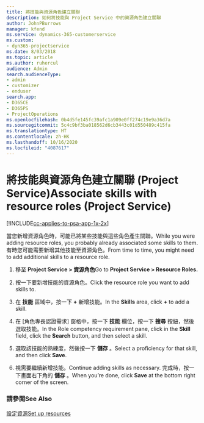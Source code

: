```yaml
---
title: 將技能與資源角色建立關聯
description: 如何將技能與 Project Service 中的資源角色建立關聯
author: JohnPBurrows
manager: kfend
ms.service: dynamics-365-customerservice
ms.custom:
- dyn365-projectservice
ms.date: 8/03/2018
ms.topic: article
ms.author: ruhercul
audience: Admin
search.audienceType:
- admin
- customizer
- enduser
search.app:
- D365CE
- D365PS
- ProjectOperations
ms.openlocfilehash: 0b4d5fe145fc39afc1a909e0ff274c19e9a36d7a
ms.sourcegitcommit: 5c4c9bf3ba018562d6cb3443c01d550489c415fa
ms.translationtype: HT
ms.contentlocale: zh-HK
ms.lasthandoff: 10/16/2020
ms.locfileid: "4087617"
---
```

# <a name="associate-skills-with-resource-roles-project-service"></a><span data-ttu-id="be169-103">將技能與資源角色建立關聯 (Project Service)</span><span class="sxs-lookup"><span data-stu-id="be169-103">Associate skills with resource roles (Project Service)</span></span>

[!INCLUDE[cc-applies-to-psa-app-1x-2x](../includes/cc-applies-to-psa-app-1x-2x.md)]

<span data-ttu-id="be169-104">當您新增資源角色時，可能已將某些技能與這些角色產生關聯。</span><span class="sxs-lookup"><span data-stu-id="be169-104">While you were adding resource roles, you probably already associated some skills to them.</span></span> <span data-ttu-id="be169-105">有時您可能需要新增其他技能至資源角色。</span><span class="sxs-lookup"><span data-stu-id="be169-105">From time to time, you might need to add additional skills to a resource role.</span></span>  
  
1.  <span data-ttu-id="be169-106">移至 **Project Service > 資源角色**</span><span class="sxs-lookup"><span data-stu-id="be169-106">Go to **Project Service > Resource Roles.**</span></span>  
  
2.  <span data-ttu-id="be169-107">按一下要新增技能的資源角色。</span><span class="sxs-lookup"><span data-stu-id="be169-107">Click the resource role you want to add skills to.</span></span>  
  
3.  <span data-ttu-id="be169-108">在 **技能** 區域中，按一下 **+** 新增技能。</span><span class="sxs-lookup"><span data-stu-id="be169-108">In the **Skills** area, click **+** to add a skill.</span></span>  
  
4.  <span data-ttu-id="be169-109">在 [角色專長認證需求] 窗格中，按一下 **技能** 欄位，按一下 **搜尋** 按鈕，然後選取技能。</span><span class="sxs-lookup"><span data-stu-id="be169-109">In the Role competency requirement pane, click in the **Skill** field, click the **Search** button,  and then select a skill.</span></span>  
  
5.  <span data-ttu-id="be169-110">選取該技能的熟練度，然後按一下 **儲存** 。</span><span class="sxs-lookup"><span data-stu-id="be169-110">Select a proficiency for that skill, and then click **Save**.</span></span>  
  
6.  <span data-ttu-id="be169-111">視需要繼續新增技能。</span><span class="sxs-lookup"><span data-stu-id="be169-111">Continue adding skills as necessary.</span></span> <span data-ttu-id="be169-112">完成時，按一下畫面右下角的 **儲存** 。</span><span class="sxs-lookup"><span data-stu-id="be169-112">When you’re done, click **Save** at the bottom right corner of the screen.</span></span>  
  
### <a name="see-also"></a><span data-ttu-id="be169-113">請參閱</span><span class="sxs-lookup"><span data-stu-id="be169-113">See Also</span></span>  
 [<span data-ttu-id="be169-114">設定資源</span><span class="sxs-lookup"><span data-stu-id="be169-114">Set up resources</span></span>](../psa/set-up-resources.md)
